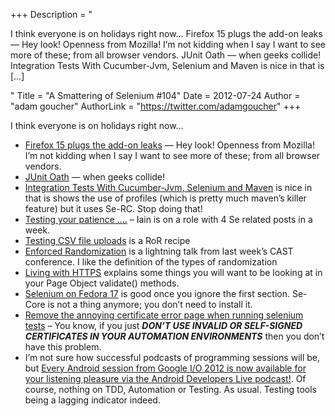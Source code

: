 +++
Description = "<p>I think everyone is on holidays right now… Firefox 15 plugs the add-on leaks — Hey look! Openness from Mozilla! I’m not kidding when I say I want to see more of these; from all browser vendors. JUnit Oath — when geeks collide! Integration Tests With Cucumber-Jvm, Selenium and Maven is nice in that is […]</p>"
Title = "A Smattering of Selenium #104"
Date = 2012-07-24
Author = "adam goucher"
AuthorLink = "https://twitter.com/adamgoucher"
+++

<p>I think everyone is on holidays right now&#8230;</p>
<ul>
<li><a href="https://blog.mozilla.org/nnethercote/2012/07/19/firefox-15-plugs-the-add-on-leaks/">Firefox 15 plugs the add-on leaks</a> &#8212; Hey look! Openness from Mozilla! I&#8217;m not kidding when I say I want to see more of these; from all browser vendors.</li>
<li><a href="http://junitoath.caucus.com/">JUnit Oath</a> &#8212; when geeks collide!</li>
<li><a href="http://www.weblogism.com/item/334/integration-tests-with-cucumber-jvm-selenium-and-maven">Integration Tests With Cucumber-Jvm, Selenium and Maven</a> is nice in that is shows the use of profiles (which is pretty much maven&#8217;s killer feature) but it uses Se-RC. Stop doing that!</a></li>
<li><a href="http://iainrose.tumblr.com/">Testing your patience &#8230;.</a> &#8211; Iain is on a role with 4 Se related posts in a week.</li>
<li><a href="http://rubyquicktips.com/post/27753730620/testing-csv-file-uploads">Testing CSV file uploads</a> is a RoR recipe</li>
<li><a href="http://www.testinggeek.com/cast-2012-enforced-randomization-increasing-the-value-of-test-automation">Enforced Randomization</a> is a lightning talk from last week&#8217;s CAST conference. I like the definition of the types of randomization</li>
<li><a href="http://www.imperialviolet.org/2012/07/19/hope9talk.html">Living with HTTPS</a> explains some things you will want to be looking at in your Page Object validate() methods.</li>
<li><a href="http://ilker.de/selenium-on-fedora-17.html">Selenium on Fedora 17</a> is good once you ignore the first section. Se-Core is not a thing anymore; you don&#8217;t need to install it.</li>
<li><a href="http://andrewchaa.me.uk/2012/07/19/remove-the-annoying-certificate-error-page-when-running-selenium-tests/">Remove the annoying certificate error page when running selenium tests</a> &#8211; You know, if you just <i><b>DON&#8217;T USE INVALID OR SELF-SIGNED CERTIFICATES IN YOUR AUTOMATION ENVIRONMENTS</b></i> then you don&#8217;t have this problem.</li>
<li>I&#8217;m not sure how successful podcasts of programming sessions will be, but <a href="https://plus.google.com/108967384991768947849/posts/HD3kQcKgtKi">Every Android session from Google I/O 2012 is now available for your listening pleasure via the Android Developers Live podcast!</a>. Of course, nothing on TDD, Automation or Testing. As usual. Testing tools being a lagging indicator indeed.</li>
</ul>

